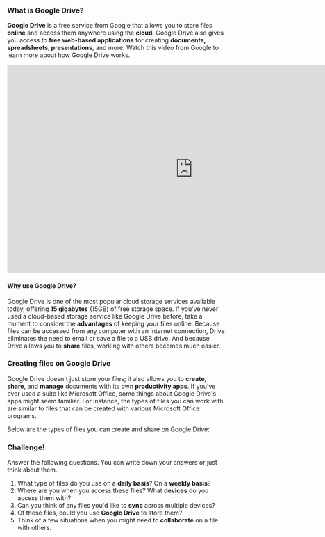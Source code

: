 ### What is Google Drive?

**Google Drive** is a free service from Google that allows you to store files **online** and access them anywhere using the **cloud**. Google Drive also gives you access to **free web-based applications** for creating **documents, spreadsheets, presentations**, and more. Watch this video from Google to learn more about how Google Drive works.

<iframe width="853" height="480" src="https://www.youtube.com/embed/wKJ9KzGQq0w" frameborder="0" allow="accelerometer; autoplay; encrypted-media; gyroscope; picture-in-picture" allowfullscreen></iframe>

#### Why use Google Drive?

Google Drive is one of the most popular cloud storage services available today, offering **15 gigabytes** (15GB) of free storage space. If you've never used a cloud-based storage service like Google Drive before, take a moment to consider the **advantages** of keeping your files online. Because files can be accessed from any computer with an Internet connection, Drive eliminates the need to email or save a file to a USB drive. And because Drive allows you to **share** files, working with others becomes much easier.

### Creating files on Google Drive

Google Drive doesn't just store your files; it also allows you to **create**, **share**, and **manage** documents with its own **productivity apps**. If you've ever used a suite like Microsoft Office, some things about Google Drive's apps might seem familiar. For instance, the types of files you can work with are similar to files that can be created with various Microsoft Office programs.

Below are the types of files you can create and share on Google Drive:

### Challenge!

Answer the following questions. You can write down your answers or just think about them.

1. What type of files do you use on a **daily basis**? On a **weekly basis**?
2. Where are you when you access these files? What **devices** do you access them with?
3. Can you think of any files you'd like to **sync** across multiple devices?
4. Of these files, could you use **Google Drive** to store them?
5. Think of a few situations when you might need to **collaborate** on a file with others.
